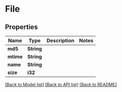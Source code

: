 # File

## Properties

Name | Type | Description | Notes
------------ | ------------- | ------------- | -------------
**md5** | **String** |  | 
**mtime** | **String** |  | 
**name** | **String** |  | 
**size** | **i32** |  | 

[[Back to Model list]](../README.md#documentation-for-models) [[Back to API list]](../README.md#documentation-for-api-endpoints) [[Back to README]](../README.md)


